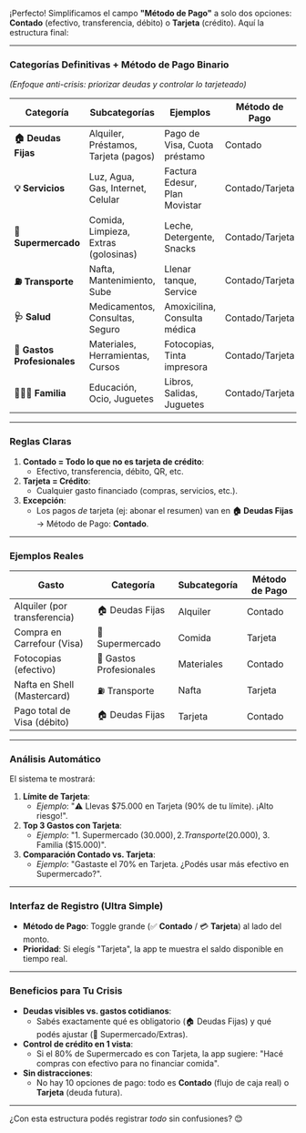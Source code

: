 ¡Perfecto! Simplificamos el campo **"Método de Pago"** a solo dos opciones: **Contado** (efectivo, transferencia, débito) o **Tarjeta** (crédito). Aquí la estructura final:

---

### **Categorías Definitivas + Método de Pago Binario**  
*(Enfoque anti-crisis: priorizar deudas y controlar lo tarjeteado)*  

| **Categoría**               | **Subcategorías**                          | **Ejemplos**                                  | **Método de Pago** |  
|-----------------------------|--------------------------------------------|-----------------------------------------------|--------------------|  
| **🏠 Deudas Fijas**         | Alquiler, Préstamos, Tarjeta (pagos)       | Pago de Visa, Cuota préstamo                  | Contado            |  
| **💡 Servicios**            | Luz, Agua, Gas, Internet, Celular          | Factura Edesur, Plan Movistar                 | Contado/Tarjeta    |  
| **🛒 Supermercado**         | Comida, Limpieza, Extras (golosinas)       | Leche, Detergente, Snacks                     | Contado/Tarjeta    |  
| **⛽ Transporte**           | Nafta, Mantenimiento, Sube                 | Llenar tanque, Service                         | Contado/Tarjeta    |  
| **🩺 Salud**               | Medicamentos, Consultas, Seguro            | Amoxicilina, Consulta médica                  | Contado/Tarjeta    |  
| **💼 Gastos Profesionales** | Materiales, Herramientas, Cursos           | Fotocopias, Tinta impresora                   | Contado/Tarjeta    |  
| **👨👩👧 Familia**         | Educación, Ocio, Juguetes                  | Libros, Salidas, Juguetes                     | Contado/Tarjeta    |  

---

### **Reglas Claras**  
1. **Contado = Todo lo que no es tarjeta de crédito**:  
   - Efectivo, transferencia, débito, QR, etc.  
2. **Tarjeta = Crédito**:  
   - Cualquier gasto financiado (compras, servicios, etc.).  
3. **Excepción**:  
   - Los pagos *de* tarjeta (ej: abonar el resumen) van en **🏠 Deudas Fijas** → Método de Pago: **Contado**.  

---

### **Ejemplos Reales**  
| **Gasto**                | **Categoría**       | **Subcategoría** | **Método de Pago** |  
|--------------------------|---------------------|-------------------|--------------------|  
| Alquiler (por transferencia) | 🏠 Deudas Fijas | Alquiler          | Contado            |  
| Compra en Carrefour (Visa) | 🛒 Supermercado   | Comida            | Tarjeta            |  
| Fotocopias (efectivo)     | 💼 Gastos Profesionales | Materiales   | Contado            |  
| Nafta en Shell (Mastercard) | ⛽ Transporte    | Nafta             | Tarjeta            |  
| Pago total de Visa (débito)| 🏠 Deudas Fijas  | Tarjeta           | Contado            |  

---

### **Análisis Automático**  
El sistema te mostrará:  
1. **Límite de Tarjeta**:  
   - *Ejemplo*: "⚠️ Llevas $75.000 en Tarjeta (90% de tu límite). ¡Alto riesgo!".  
2. **Top 3 Gastos con Tarjeta**:  
   - *Ejemplo*: "1. Supermercado ($30.000), 2. Transporte ($20.000), 3. Familia ($15.000)".  
3. **Comparación Contado vs. Tarjeta**:  
   - *Ejemplo*: "Gastaste el 70% en Tarjeta. ¿Podés usar más efectivo en Supermercado?".  

---

### **Interfaz de Registro (Ultra Simple)**  
- **Método de Pago**: Toggle grande (✅ **Contado** / 💳 **Tarjeta**) al lado del monto.  
- **Prioridad**: Si elegís "Tarjeta", la app te muestra el saldo disponible en tiempo real.  

---

### **Beneficios para Tu Crisis**  
- **Deudas visibles vs. gastos cotidianos**:  
  - Sabés exactamente qué es obligatorio (🏠 Deudas Fijas) y qué podés ajustar (🛒 Supermercado/Extras).  
- **Control de crédito en 1 vista**:  
  - Si el 80% de Supermercado es con Tarjeta, la app sugiere: "Hacé compras con efectivo para no financiar comida".  
- **Sin distracciones**:  
  - No hay 10 opciones de pago: todo es **Contado** (flujo de caja real) o **Tarjeta** (deuda futura).  

---

¿Con esta estructura podés registrar *todo* sin confusiones? 😊
